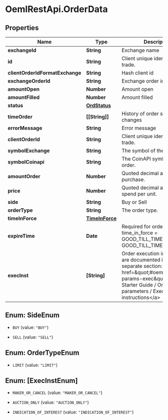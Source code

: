 # OemlRestApi.OrderData

## Properties

Name | Type | Description | Notes
------------ | ------------- | ------------- | -------------
**exchangeId** | **String** | Exchange name | [optional] 
**id** | **String** | Client unique identifier for the trade. | [optional] 
**clientOrderIdFormatExchange** | **String** | Hash client id | [optional] 
**exchangeOrderId** | **String** | Exchange order id | [optional] 
**amountOpen** | **Number** | Amount open | [optional] 
**amountFilled** | **Number** | Amount filled | [optional] 
**status** | [**OrdStatus**](OrdStatus.md) |  | [optional] 
**timeOrder** | **[[String]]** | History of order status changes | [optional] 
**errorMessage** | **String** | Error message | [optional] 
**clientOrderId** | **String** | Client unique identifier for the trade. | [optional] 
**symbolExchange** | **String** | The symbol of the order. | [optional] 
**symbolCoinapi** | **String** | The CoinAPI symbol of the order. | [optional] 
**amountOrder** | **Number** | Quoted decimal amount to purchase. | [optional] 
**price** | **Number** | Quoted decimal amount to spend per unit. | [optional] 
**side** | **String** | Buy or Sell | [optional] 
**orderType** | **String** | The order type. | [optional] 
**timeInForce** | [**TimeInForce**](TimeInForce.md) |  | [optional] 
**expireTime** | **Date** | Required for orders with time_in_force &#x3D; GOOD_TILL_TIME_EXCHANGE, GOOD_TILL_TIME_OMS | [optional] 
**execInst** | **[String]** | Order execution instructions are documented in the separate section: &lt;a href&#x3D;\&quot;#oeml-order-params-exec\&quot;&gt;OEML / Starter Guide / Order parameters / Execution instructions&lt;/a&gt;  | [optional] 



## Enum: SideEnum


* `BUY` (value: `"BUY"`)

* `SELL` (value: `"SELL"`)





## Enum: OrderTypeEnum


* `LIMIT` (value: `"LIMIT"`)





## Enum: [ExecInstEnum]


* `MAKER_OR_CANCEL` (value: `"MAKER_OR_CANCEL"`)

* `AUCTION_ONLY` (value: `"AUCTION_ONLY"`)

* `INDICATION_OF_INTEREST` (value: `"INDICATION_OF_INTEREST"`)




